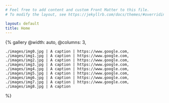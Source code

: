 ```yaml
---
# Feel free to add content and custom Front Matter to this file.
# To modify the layout, see https://jekyllrb.com/docs/themes/#overriding-theme-defaults

layout: default
title: Home
---
```


{% gallery
@width: auto,
@columns: 3,

    ./images/img0.jpg | A caption | https://www.google.com,
    ./images/img1.jpg | A caption | https://www.google.com,
    ./images/img2.jpg | A caption | https://www.google.com,
    ./images/img3.jpg | A caption | https://www.google.com,
    ./images/img4.jpg | A caption | https://www.google.com,
    ./images/img5.jpg | A caption | https://www.google.com,
    ./images/img6.jpg | A caption | https://www.google.com,
    ./images/img7.jpg | A caption | https://www.google.com,
    ./images/img8.jpg | A caption

%}
